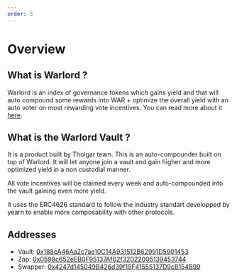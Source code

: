 ```yaml
---
order: 5
---
```


# Overview

## What is Warlord ?

Warlord is an index of governance tokens which gains yield and that will auto compound some rewards into WAR + optimize the overall yield with an auto voter on most rewarding vote incentives. You can read more about it [here](https://doc.paladin.vote/warlord/overview).

## What is the Warlord Vault ?

It is a product built by Tholgar team. This is an auto-compounder built on top of Warlord. It will let anyone join a vault and gain higher and more optimized yield in a non custodial manner.  
  
All vote incentives will be claimed every week and auto-compounded into the vault gaining even more yield.  
  
It uses the ERC4626 standard to follow the industry standart developped by yearn to enable more composability with other protocols.  

## Addresses

- Vault: [0x188cA46Aa2c7ae10C14A931512B62991D5901453](https://etherscan.io/address/0x188ca46aa2c7ae10c14a931512b62991d5901453)
- Zap: [0x0598c652eEB0F95137Af02f32022005139453744](https://etherscan.io/address/0x0598c652eeb0f95137af02f32022005139453744)
- Swapper: [0x4247d145049B426d39f19F41555137D9cB154B99](https://etherscan.io/address/0x4247d145049b426d39f19f41555137d9cb154b99)